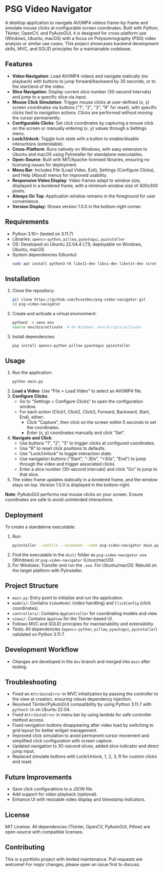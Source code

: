 # PSG Video Navigator

A desktop application to navigate AVI/MP4 videos frame-by-frame and simulate mouse clicks at configurable screen coordinates. Built with Python, Tkinter, OpenCV, and PyAutoGUI, it is designed for cross-platform use (Windows, Ubuntu, macOS) with a focus on Polysomnography (PSG) video analysis or similar use cases. This project showcases backend development skills, MVC, and SOLID principles for a maintainable codebase.

## Features
- **Video Navigation**: Load AVI/MP4 videos and navigate statically (no playback) with buttons to jump forward/backward by 30 seconds, or to the start/end of the video.
- **Slice Navigation**: Display current slice number (30-second intervals) and jump to a specific slice via input.
- **Mouse Click Simulation**: Trigger mouse clicks at user-defined (x, y) screen coordinates via buttons ("1", "2", "3", "R" for reset), with specific clicks tied to navigation actions. Clicks are performed without moving the cursor permanently.
- **Configurable Clicks**: Set click coordinates by capturing a mouse click on the screen or manually entering (x, y) values through a Settings menu.
- **Lock/Unlock**: Toggle lock state with a button to enable/disable interactions (extendable).
- **Cross-Platform**: Runs natively on Windows, with easy extension to Ubuntu and macOS using PyInstaller for standalone executables.
- **Open-Source**: Built with MIT/Apache-licensed libraries, ensuring no licensing issues for deployment.
- **Menu Bar**: Includes File (Load Video, Exit), Settings (Configure Clicks), and Help (About) menus for improved usability.
- **Responsive Video Display**: Video frames adapt to window size, displayed in a bordered frame, with a minimum window size of 400x300 pixels.
- **Always On Top**: Application window remains in the foreground for user convenience.
- **Version Display**: Shows version 1.0.0 in the bottom-right corner.

## Requirements
- Python 3.10+ (tested on 3.11.7)
- Libraries: `opencv-python`, `pillow`, `pyautogui`, `pyinstaller`
- OS: Developed on Ubuntu 22.04.4 LTS; deployable on Windows, Ubuntu, macOS
- System dependencies (Ubuntu):
  ```bash
  sudo apt install python3-tk libx11-dev libxi-dev libxtst-dev scrot
  ```

## Installation
1. Clone the repository:
   ```bash
   git clone https://github.com/EssesDev/psg-video-navigator.git
   cd psg-video-navigator
   ```
2. Create and activate a virtual environment:
   ```bash
   python3 -m venv env
   source env/bin/activate  # On Windows: env\Scripts\activate
   ```
3. Install dependencies:
   ```bash
   pip install opencv-python pillow pyautogui pyinstaller
   ```

## Usage
1. Run the application:
   ```bash
   python main.py
   ```
2. **Load a Video**: Use "File > Load Video" to select an AVI/MP4 file.
3. **Configure Clicks**:
   - Go to "Settings > Configure Clicks" to open the configuration window.
   - For each action (Click1, Click2, Click3, Forward, Backward, Start, End), either:
     - Click "Capture", then click on the screen within 5 seconds to set the coordinates.
     - Enter (x, y) coordinates manually and click "Set".
4. **Navigate and Click**:
   - Use buttons "1", "2", "3" to trigger clicks at configured coordinates.
   - Use "R" to reset click positions to defaults.
   - Use "Lock/Unlock" to toggle interaction state.
   - Use navigation buttons ("Start", "-30s", "+30s", "End") to jump through the video and trigger associated clicks.
   - Enter a slice number (30-second intervals) and click "Go" to jump to that slice.
5. The video frame updates statically in a bordered frame, and the window stays on top. Version 1.0.0 is displayed in the bottom-right.

**Note**: PyAutoGUI performs real mouse clicks on your screen. Ensure coordinates are safe to avoid unintended interactions.

## Deployment
To create a standalone executable:
1. Run:
   ```bash
   pyinstaller --onefile --windowed --name psg-video-navigator main.py
   ```
2. Find the executable in the `dist/` folder as `psg-video-navigator.exe` (Windows) or `psg-video-navigator` (Linux/macOS).
3. For Windows: Transfer and run the `.exe`. For Ubuntu/macOS: Rebuild on the target platform with PyInstaller.

## Project Structure
- `main.py`: Entry point to initialize and run the application.
- `models/`: Contains `VideoModel` (video handling) and `ClickConfig` (click coordinates).
- `controllers/`: Contains `AppController` for coordinating models and view.
- `views/`: Contains `AppView` for the Tkinter-based UI.
- Follows MVC and SOLID principles for maintainability and extensibility.
- Tests: All dependencies (`opencv-python`, `pillow`, `pyautogui`, `pyinstaller`) validated on Python 3.11.7.

## Development Workflow
- Changes are developed in the `dev` branch and merged into `main` after testing.

## Troubleshooting
- Fixed an `AttributeError` in MVC initialization by passing the controller to the view at creation, ensuring robust dependency injection.
- Resolved Tkinter/PyAutoGUI compatibility by using Python 3.11.7 with `python3-tk` on Ubuntu 22.04.
- Fixed `AttributeError` in menu bar by using lambda for safe controller method access.
- Fixed navigation buttons disappearing after video load by switching to grid layout for better widget management.
- Improved click simulation to avoid permanent cursor movement and simplified click configuration with screen capture.
- Updated navigation to 30-second slices, added slice indicator and direct jump input.
- Replaced simulate buttons with Lock/Unlock, 1, 2, 3, R for custom clicks and reset.

## Future Improvements
- Save click configurations to a JSON file.
- Add support for video playback (optional).
- Enhance UI with resizable video display and timestamp indicators.

## License
MIT License. All dependencies (Tkinter, OpenCV, PyAutoGUI, Pillow) are open-source with compatible licenses.

## Contributing
This is a portfolio project with limited maintenance. Pull requests are welcome! For major changes, please open an issue first to discuss.